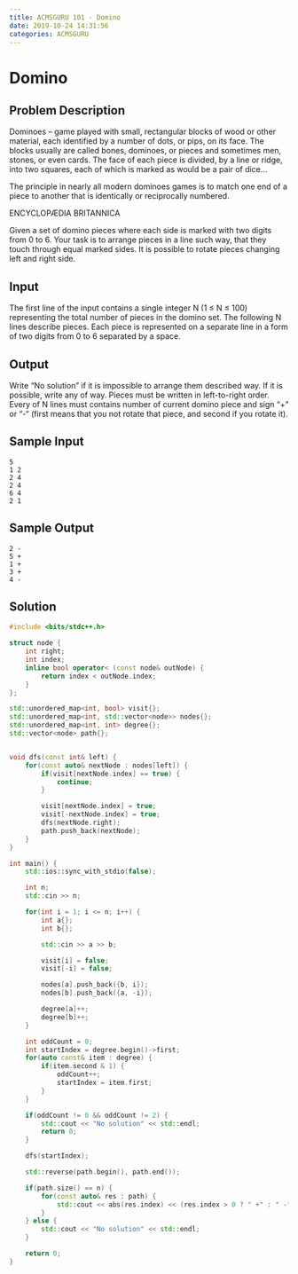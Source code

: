 ```yaml
---
title: ACMSGURU 101 - Domino
date: 2019-10-24 14:31:56
categories: ACMSGURU
---
```

# Domino

<!--more-->

## Problem Description

Dominoes – game played with small, rectangular blocks of wood or other material, each identified by a number of dots, or pips, on its face. The blocks usually are called bones, dominoes, or pieces and sometimes men, stones, or even cards.
The face of each piece is divided, by a line or ridge, into two squares, each of which is marked as would be a pair of dice...

The principle in nearly all modern dominoes games is to match one end of a piece to another that is identically or reciprocally numbered.

ENCYCLOPÆDIA BRITANNICA

Given a set of domino pieces where each side is marked with two digits from 0 to 6. Your task is to arrange pieces in a line such way, that they touch through equal marked sides. It is possible to rotate pieces changing left and right side.


## Input

The first line of the input contains a single integer N (1 ≤ N ≤ 100) representing the total number of pieces in the domino set. The following N lines describe pieces. Each piece is represented on a separate line in a form of two digits from 0 to 6 separated by a space.


## Output

Write “No solution” if it is impossible to arrange them described way. If it is possible, write any of way. Pieces must be written in left-to-right order. Every of N lines must contains number of current domino piece and sign “+” or “-“ (first means that you not rotate that piece, and second if you rotate it).

## Sample Input

```
5
1 2
2 4
2 4
6 4
2 1
```

## Sample Output

```
2 -
5 +
1 +
3 +
4 -
```

## Solution

```cpp
#include <bits/stdc++.h>

struct node {
    int right;
    int index;
    inline bool operator< (const node& outNode) {
        return index < outNode.index;
    }
};

std::unordered_map<int, bool> visit{};
std::unordered_map<int, std::vector<node>> nodes{};
std::unordered_map<int, int> degree{};
std::vector<node> path{};


void dfs(const int& left) {
    for(const auto& nextNode : nodes[left]) {
        if(visit[nextNode.index] == true) {
            continue;
        }

        visit[nextNode.index] = true;
        visit[-nextNode.index] = true;
        dfs(nextNode.right);
        path.push_back(nextNode);
    }
}

int main() {
    std::ios::sync_with_stdio(false);

    int n;
    std::cin >> n;

    for(int i = 1; i <= n; i++) {
        int a{};
        int b{};

        std::cin >> a >> b;

        visit[i] = false;
        visit[-i] = false;

        nodes[a].push_back({b, i});
        nodes[b].push_back({a, -i});

        degree[a]++;
        degree[b]++;
    }

    int oddCount = 0;
    int startIndex = degree.begin()->first;
    for(auto const& item : degree) {
        if(item.second & 1) {
            oddCount++;
            startIndex = item.first;
        }
    }

    if(oddCount != 0 && oddCount != 2) {
        std::cout << "No solution" << std::endl;
        return 0;
    }

    dfs(startIndex);

    std::reverse(path.begin(), path.end());

    if(path.size() == n) {
        for(const auto& res : path) {
            std::cout << abs(res.index) << (res.index > 0 ? " +" : " -") << std::endl;
        }
    } else {
        std::cout << "No solution" << std::endl;
    }

    return 0;
}
```